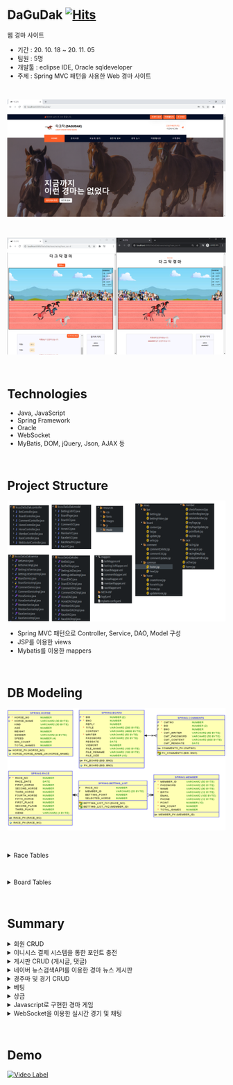 # DaGuDak [![Hits](https://hits.seeyoufarm.com/api/count/incr/badge.svg?url=https%3A%2F%2Fgithub.com%2Fminho5200%2FDaGuDak&count_bg=%2379C83D&title_bg=%23555555&icon=&icon_color=%23E7E7E7&title=hits&edge_flat=false)](https://hits.seeyoufarm.com)
웹 경마 사이트
- 기간 : 20. 10. 18 ~ 20. 11. 05
- 팀원 : 5명
- 개발툴 : eclipse IDE, Oracle sqldeveloper
- 주제 : Spring MVC 패턴을 사용한 Web 경마 사이트

&nbsp;&nbsp;&nbsp;

![image](mainImage.png)

&nbsp;&nbsp;&nbsp;

![image](racingImage.png)

&nbsp;&nbsp;&nbsp;

# Technologies
 - Java, JavaScript
 - Spring Framework
 - Oracle
 - WebSocket
 - MyBatis, DOM, jQuery, Json, AJAX 등

&nbsp;&nbsp;&nbsp;

# Project Structure
![image](structure.png)
- Spring MVC 패턴으로 Controller, Service, DAO, Model 구성
- JSP를 이용한 views
- Mybatis를 이용한 mappers

&nbsp;&nbsp;&nbsp;

# DB Modeling
![image](ERD.png)

&nbsp;&nbsp;&nbsp;

<details markdown = "1">
<summary>Race Tables</summary>

#### HORSE
 - 경주마의 정보를 저장합니다.
  
#### RACE
 - 경기 일정과 출전하는 경주마의 정보를 저장합니다.
 
#### MEMBER
 - 회원 정보를 저장합니다.
 
#### BETTING_LIST
 - 회원들이 경기에 베팅한 정보를 저장합니다.
   
</details>

&nbsp;&nbsp;&nbsp;

<details markdown = "1">
<summary>Board Tables</summary>

#### BOARD
 - 게시판 게시글 정보를 저장합니다.

#### COMMENTS
 - 게시글에 달린 댓글 정보를 저장합니다.
</details>


&nbsp;&nbsp;&nbsp;

# Summary
<details markdown = "1">
<summary>회원 CRUD</summary>

![image](pptImages/1member.JPG)
 
</details>

<details markdown = "1">
<summary>이니시스 결제 시스템을 통한 포인트 충전</summary>

![image](pptImages/2point.JPG)
 
</details>

<details markdown = "1">
<summary>게시판 CRUD (게시글, 댓글)</summary>

![image](pptImages/3board.JPG)
 
</details>

<details markdown = "1">
<summary>네이버 뉴스검색API를 이용한 경마 뉴스 게시판</summary>

![image](pptImages/4boardAPI.JPG)
 
</details>

<details markdown = "1">
<summary>경주마 및 경기 CRUD</summary>

![image](pptImages/5horse.JPG)
 
</details>

<details markdown = "1">
<summary>베팅</summary>

![image](pptImages/6betting.JPG)
 
</details>

<details markdown = "1">
<summary>상금</summary>

![image](pptImages/7reward.JPG)
 
</details>

<details markdown = "1">
<summary>Javascript로 구현한 경마 게임</summary>

![image](pptImages/8racing.JPG)
 
</details>

<details markdown = "1">
<summary>WebSocket을 이용한 실시간 경기 및 채팅</summary>

![image](pptImages/9chatting.JPG)
 
</details>

&nbsp;&nbsp;&nbsp;

# Demo

[![Video Label](http://img.youtube.com/vi/yOTZ83Sf9wY/0.jpg)](https://youtu.be/yOTZ83Sf9wY)


